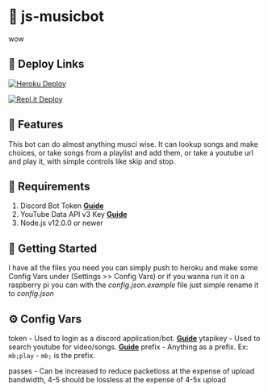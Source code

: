 # 🤖 js-musicbot
wow

## 🔎 Deploy Links
[![Heroku Deploy](https://www.herokucdn.com/deploy/button.svg)](https://heroku.com/deploy?template=https://github.com/RHGDEV/js-musicbot)

[![Repl.it Deploy](https://repl.it/badge/github/RHGDEV/js-musicbot)](https://repl.it/github/RHGDEV/js-musicbot)

## 📝 Features
This bot can do almost anything musci wise.
It can lookup songs and make choices, or take songs from a playlist and add them, or take a youtube url and play it, with simple controls like skip and stop.

## 🔎 Requirements

1. Discord Bot Token **[Guide](https://discordjs.guide/preparations/setting-up-a-bot-application.html#creating-your-bot)**
2. YouTube Data API v3 Key **[Guide](https://developers.google.com/youtube/v3/getting-started)**
3. Node.js v12.0.0 or newer

## 🚀 Getting Started
I have all the files you need you can simply push to heroku and make some Config Vars under (Settings >> Config Vars)
or if you wanna run it on a raspberry pi you can with the *config.json.example* file just simple rename it to *config.json*


## ⚙️ Config Vars
token - Used to login as a discord application/bot. **[Guide](https://discordjs.guide/preparations/setting-up-a-bot-application.html#creating-your-bot)**
ytapikey - Used to search youtube for video/songs. **[Guide](https://developers.google.com/youtube/v3/getting-started)**
prefix - Anything as a prefix. Ex: `mb;play` - `mb;` is the prefix.

passes - Can be increased to reduce packetloss at the expense of upload bandwidth, 4-5 should be lossless at the expense of 4-5x upload
